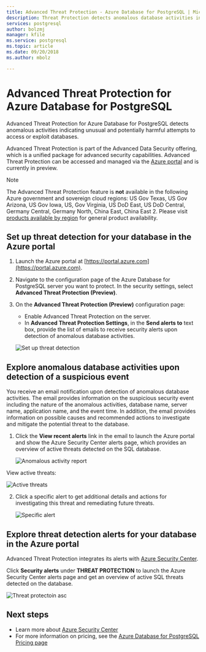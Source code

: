 ```yaml
---
title: Advanced Threat Protection - Azure Database for PostgreSQL | Microsoft Docs
description: Threat Protection detects anomalous database activities indicating potential security threats to the database. 
services: postgresql
author: bolzmj
manager: kfile
ms.service: postgresql
ms.topic: article
ms.date: 09/20/2018
ms.author: mbolz

---
```

# Advanced Threat Protection for Azure Database for PostgreSQL

Advanced Threat Protection for Azure Database for PostgreSQL detects anomalous activities indicating unusual and potentially harmful attempts to access or exploit databases.

Advanced Threat Protection is part of the Advanced Data Security offering, which is a unified package for advanced security capabilities. Advanced Threat Protection can be accessed and managed via the [Azure portal](https://portal.azure.com) and is currently in preview.

> [!NOTE]
> The Advanced Threat Protection feature is **not** available in the following Azure government and sovereign cloud regions: US Gov Texas, US Gov Arizona, US Gov Iowa, US, Gov Virginia, US DoD East, US DoD Central, Germany Central, Germany North, China East, China East 2. Please visit [products available by region](https://azure.microsoft.com/en-us/global-infrastructure/services/) for general product availability.
>

## Set up threat detection for your database in the Azure portal
1. Launch the Azure portal at [https://portal.azure.com](https://portal.azure.com).
2. Navigate to the configuration page of the Azure Database for PostgreSQL server you want to protect. In the security settings, select **Advanced Threat Protection (Preview)**.
3. On the **Advanced Threat Protection (Preview)** configuration page:

   - Enable Advanced Threat Protection on the server.
   - In **Advanced Threat Protection Settings**, in the **Send alerts to** text box, provide the list of emails to receive security alerts upon detection of anomalous database activities.
  
   ![Set up threat detection](./media/howto-database-threat-protection-using-portal/set-up-threat-protection.png)

## Explore anomalous database activities upon detection of a suspicious event

You receive an email notification upon detection of anomalous database activities. The email provides information on the suspicious security event including the nature of the anomalous activities, database name, server name, application name, and the event time. In addition, the email provides information on possible causes and recommended actions to investigate and mitigate the potential threat to the database.
    
1. Click the **View recent alerts** link in the email to launch the Azure portal and show the Azure Security Center alerts page, which provides an overview of active threats detected on the SQL database.

   ![Anomalous activity report](./media/howto-database-threat-protection-using-portal/anomalous-activity-report.png)

View active threats:

   ![Active threats](./media/howto-database-threat-protection-using-portal/active-threats.png)

2. Click a specific alert to get additional details and actions for investigating this threat and remediating future threats.

      ![Specific alert](./media/howto-database-threat-protection-using-portal/specific-alert.png)

## Explore threat detection alerts for your database in the Azure portal

Advanced Threat Protection integrates its alerts with [Azure Security Center](https://azure.microsoft.com/services/security-center/). 

Click **Security alerts** under **THREAT PROTECTION** to launch the Azure Security Center alerts page and get an overview of active SQL threats detected on the database.

  ![Threat protectoin asc](./media/howto-database-threat-protection-using-portal/threat-detection-alert-asc.png)

## Next steps

* Learn more about [Azure Security Center](https://docs.microsoft.com/azure/security-center/security-center-intro)
* For more information on pricing, see the [Azure Database for PostgreSQL Pricing page](https://azure.microsoft.com/pricing/details/postgresql/)  
